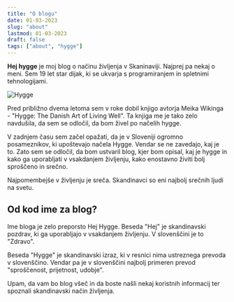```yaml
---
title: "O blogu"
date: 01-03-2023
slug: "about"
lastmod: 01-03-2023
draft: false
tags: ["about", "hygge"]
---
```


**Hej hygge** je moj blog o načinu življenja v Skaninaviji.
Najprej pa nekaj o meni. Sem 19 let star dijak, ki se ukvarja s programiranjem in spletnimi tehnologijami.

![Hygge](/images/hygge_desk.jpg)

Pred približno dvema letoma sem v roke dobil knjigo avtorja Meika Wikinga - "Hygge: The Danish Art of Living Well". Ta knjiga me je tako zelo navdušila, da sem se odločil, da bom živel po načelih hygge.

V zadnjem času sem začel opažati, da je v Sloveniji ogromno posameznikov, ki upoštevajo načela Hygge. Vendar se ne
zavedajo, kaj je to. Zato sem se odločil, da bom ustvaril blog, kjer bom opisal, kaj je hygge in kako ga uporabljati v vsakdanjem življenju, kako enostavno živiti bolj sproščeno in srečno.

Najpomembejše v življenju je sreča. Skandinavci so eni najbolj srečnih ljudi na svetu.

## Od kod ime za blog?

Ime bloga je zelo preporsto Hej Hygge.
Beseda "Hej" je skandinavski pozdrav, ki ga uporabljajo v vsakdanjem življenju. V slovenščini je to "Zdravo".

Beseda "Hygge" je skandinavski izraz, ki v resnici nima ustreznega prevoda v slovenščino. Vendar pa je v slovenščini najbolj primeren prevod "sproščenost, prijetnost, udobje".

Upam, da vam bo blog všeč in da boste našli nekaj koristnih informacij ter spoznali skandinavski način življenja.
